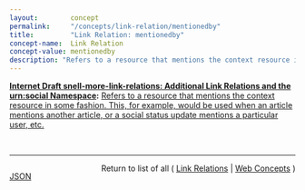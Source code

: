 ```yaml
---
layout:        concept
permalink:     "/concepts/link-relation/mentionedby"
title:         "Link Relation: mentionedby"
concept-name:  Link Relation
concept-value: mentionedby
description: "Refers to a resource that mentions the context resource in some fashion. This, for example, would be used when an article mentions another article, or a social status update mentions a particular user, etc."
---
```


**[Internet Draft snell-more-link-relations: Additional Link Relations and the urn:social Namespace](/specs/IETF/I-D/snell-more-link-relations "This specification defines a number of additional Link Relation Types that can used for a variety of purposes."):** [Refers to a resource that mentions the context resource in some fashion. This, for example, would be used when an article mentions another article, or a social status update mentions a particular user, etc.](http://tools.ietf.org/html/draft-snell-more-link-relations#section-3 "Read documentation for Link Relation &#34;mentionedby&#34;")

<br/>
<hr/>

<p style="float : left"><a href="./mentionedby.json" title="JSON representing this particular Web Concept value">JSON</a></p>
<p style="text-align: right">Return to list of all ( <a href="../link-relations">Link Relations</a> | <a href="../">Web Concepts</a> )</p>
